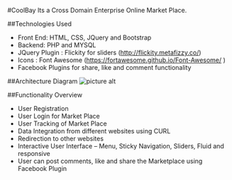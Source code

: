 #CoolBay
Its a Cross Domain Enterprise Online Market Place.

##Technologies Used
 * Front End: HTML, CSS, JQuery and Bootstrap
 * Backend: PHP and MYSQL
 * JQuery Plugin : Flickity for sliders (http://flickity.metafizzy.co/) 
 * Icons : Font Awesome (https://fortawesome.github.io/Font-Awesome/ )
 * Facebook Plugins for share, like and comment functionality

##Architecture Diagram
 ![picture alt](http://www.sejalgupta.com/marketplace/img/architecture.png "Title is optional")
 
##Functionality Overview
 * User Registration
 * User Login for Market Place
 * User Tracking of Market Place
 * Data Integration from different websites using CURL
 * Redirection to other websites 
 * Interactive User Interface – Menu, Sticky Navigation, Sliders, Fluid and responsive
 * User can post comments, like and share the Marketplace using Facebook Plugin


